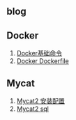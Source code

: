 ## blog

## Docker
1. [Docker基础命令](https://github.com/xch529030645/blog/issues/1)
2. [Docker Dockerfile](https://github.com/xch529030645/blog/issues/2)

## Mycat
1. [Mycat2 安装配置](https://github.com/xch529030645/blog/issues/3)
2. [Mycat2 sql](https://github.com/xch529030645/blog/issues/4)
